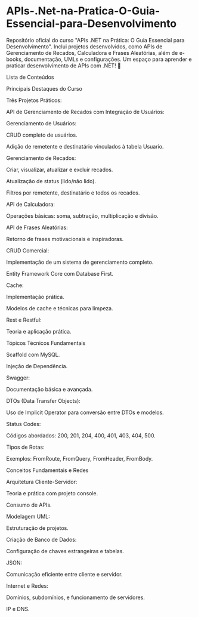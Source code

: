 # APIs-.Net-na-Pratica-O-Guia-Essencial-para-Desenvolvimento

Repositório oficial do curso "APIs .NET na Prática: O Guia Essencial para Desenvolvimento". Inclui projetos desenvolvidos, como APIs de Gerenciamento de Recados, Calculadora e Frases Aleatórias, além de e-books, documentação, UMLs e configurações. Um espaço para aprender e praticar desenvolvimento de APIs com .NET! 🚀

Lista de Conteúdos

Principais Destaques do Curso

Três Projetos Práticos:

API de Gerenciamento de Recados com Integração de Usuários:

Gerenciamento de Usuários:

CRUD completo de usuários.

Adição de remetente e destinatário vinculados à tabela Usuario.

Gerenciamento de Recados:

Criar, visualizar, atualizar e excluir recados.

Atualização de status (lido/não lido).

Filtros por remetente, destinatário e todos os recados.

API de Calculadora:

Operações básicas: soma, subtração, multiplicação e divisão.

API de Frases Aleatórias:

Retorno de frases motivacionais e inspiradoras.

CRUD Comercial:

Implementação de um sistema de gerenciamento completo.

Entity Framework Core com Database First.

Cache:

Implementação prática.

Modelos de cache e técnicas para limpeza.

Rest e Restful:

Teoria e aplicação prática.

Tópicos Técnicos Fundamentais

Scaffold com MySQL.

Injeção de Dependência.

Swagger:

Documentação básica e avançada.

DTOs (Data Transfer Objects):

Uso de Implicit Operator para conversão entre DTOs e modelos.

Status Codes:

Códigos abordados: 200, 201, 204, 400, 401, 403, 404, 500.

Tipos de Rotas:

Exemplos: FromRoute, FromQuery, FromHeader, FromBody.

Conceitos Fundamentais e Redes

Arquitetura Cliente-Servidor:

Teoria e prática com projeto console.

Consumo de APIs.

Modelagem UML:

Estruturação de projetos.

Criação de Banco de Dados:

Configuração de chaves estrangeiras e tabelas.

JSON:

Comunicação eficiente entre cliente e servidor.

Internet e Redes:

Domínios, subdomínios, e funcionamento de servidores.

IP e DNS.
